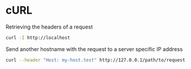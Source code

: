 cURL
====

Retrieving the headers of a request

```bash
curl -I http://localhost
```

Send another hostname with the request to a server specific IP address

```bash
curl --header "Host: my-host.test" http://127.0.0.1/path/to/request
```
